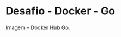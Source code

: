 # Desafio - Docker - Go

Imagem - Docker Hub [Go](https://hub.docker.com/r/thiagoadsix/codeeducation).